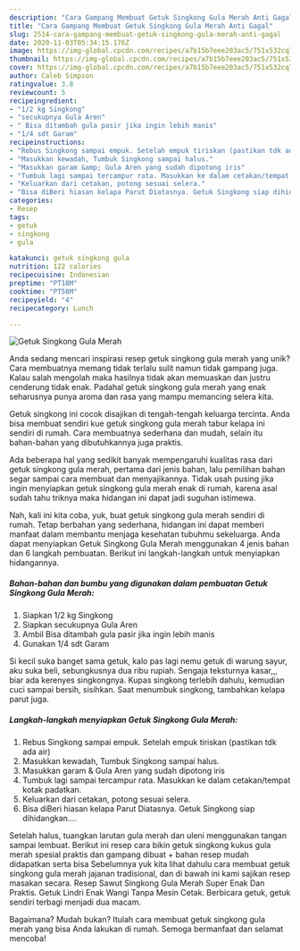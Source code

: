 ```yaml
---
description: "Cara Gampang Membuat Getuk Singkong Gula Merah Anti Gagal"
title: "Cara Gampang Membuat Getuk Singkong Gula Merah Anti Gagal"
slug: 2514-cara-gampang-membuat-getuk-singkong-gula-merah-anti-gagal
date: 2020-11-03T05:34:15.176Z
image: https://img-global.cpcdn.com/recipes/a7b15b7eee203ac5/751x532cq70/getuk-singkong-gula-merah-foto-resep-utama.jpg
thumbnail: https://img-global.cpcdn.com/recipes/a7b15b7eee203ac5/751x532cq70/getuk-singkong-gula-merah-foto-resep-utama.jpg
cover: https://img-global.cpcdn.com/recipes/a7b15b7eee203ac5/751x532cq70/getuk-singkong-gula-merah-foto-resep-utama.jpg
author: Caleb Simpson
ratingvalue: 3.8
reviewcount: 5
recipeingredient:
- "1/2 kg Singkong"
- "secukupnya Gula Aren"
- " Bisa ditambah gula pasir jika ingin lebih manis"
- "1/4 sdt Garam"
recipeinstructions:
- "Rebus Singkong sampai empuk. Setelah empuk tiriskan (pastikan tdk ada air)"
- "Masukkan kewadah, Tumbuk Singkong sampai halus."
- "Masukkan garam &amp; Gula Aren yang sudah dipotong iris"
- "Tumbuk lagi sampai tercampur rata. Masukkan ke dalam cetakan/tempat kotak padatkan."
- "Keluarkan dari cetakan, potong sesuai selera."
- "Bisa diBeri hiasan kelapa Parut Diatasnya. Getuk Singkong siap dihidangkan...."
categories:
- Resep
tags:
- getuk
- singkong
- gula

katakunci: getuk singkong gula 
nutrition: 122 calories
recipecuisine: Indonesian
preptime: "PT18M"
cooktime: "PT58M"
recipeyield: "4"
recipecategory: Lunch

---
```



![Getuk Singkong Gula Merah](https://img-global.cpcdn.com/recipes/a7b15b7eee203ac5/751x532cq70/getuk-singkong-gula-merah-foto-resep-utama.jpg)

Anda sedang mencari inspirasi resep getuk singkong gula merah yang unik? Cara membuatnya memang tidak terlalu sulit namun tidak gampang juga. Kalau salah mengolah maka hasilnya tidak akan memuaskan dan justru cenderung tidak enak. Padahal getuk singkong gula merah yang enak seharusnya punya aroma dan rasa yang mampu memancing selera kita.

Getuk singkong ini cocok disajikan di tengah-tengah keluarga tercinta. Anda bisa membuat sendiri kue getuk singkong gula merah tabur kelapa ini sendiri di rumah. Cara membuatnya sederhana dan mudah, selain itu bahan-bahan yang dibutuhkannya juga praktis.

Ada beberapa hal yang sedikit banyak mempengaruhi kualitas rasa dari getuk singkong gula merah, pertama dari jenis bahan, lalu pemilihan bahan segar sampai cara membuat dan menyajikannya. Tidak usah pusing jika ingin menyiapkan getuk singkong gula merah enak di rumah, karena asal sudah tahu triknya maka hidangan ini dapat jadi suguhan istimewa.


Nah, kali ini kita coba, yuk, buat getuk singkong gula merah sendiri di rumah. Tetap berbahan yang sederhana, hidangan ini dapat memberi manfaat dalam membantu menjaga kesehatan tubuhmu sekeluarga. Anda dapat menyiapkan Getuk Singkong Gula Merah menggunakan 4 jenis bahan dan 6 langkah pembuatan. Berikut ini langkah-langkah untuk menyiapkan hidangannya.

<!--inarticleads1-->

##### Bahan-bahan dan bumbu yang digunakan dalam pembuatan Getuk Singkong Gula Merah:

1. Siapkan 1/2 kg Singkong
1. Siapkan secukupnya Gula Aren
1. Ambil  Bisa ditambah gula pasir jika ingin lebih manis
1. Gunakan 1/4 sdt Garam


Si kecil suka banget sama getuk, kalo pas lagi nemu getuk di warung sayur, aku suka beli, sebungkusnya dua ribu rupiah. Sengaja teksturnya kasar,,, biar ada kerenyes singkongnya. Kupas singkong terlebih dahulu, kemudian cuci sampai bersih, sisihkan. Saat menumbuk singkong, tambahkan kelapa parut juga. 

<!--inarticleads2-->

##### Langkah-langkah menyiapkan Getuk Singkong Gula Merah:

1. Rebus Singkong sampai empuk. Setelah empuk tiriskan (pastikan tdk ada air)
1. Masukkan kewadah, Tumbuk Singkong sampai halus.
1. Masukkan garam &amp; Gula Aren yang sudah dipotong iris
1. Tumbuk lagi sampai tercampur rata. Masukkan ke dalam cetakan/tempat kotak padatkan.
1. Keluarkan dari cetakan, potong sesuai selera.
1. Bisa diBeri hiasan kelapa Parut Diatasnya. Getuk Singkong siap dihidangkan....


Setelah halus, tuangkan larutan gula merah dan uleni menggunakan tangan sampai lembuat. Berikut ini resep cara bikin getuk singkong kukus gula merah spesial praktis dan gampang dibuat + bahan resep mudah didapatkan serta bisa Sebelumnya yuk kita lihat dahulu cara membuat getuk singkong gula merah jajanan tradisional, dan di bawah ini kami sajikan resep masakan secara. Resep Sawut Singkong Gula Merah Super Enak Dan Praktis. Getuk Lindri Enak Wangi Tanpa Mesin Cetak. Berbicara getuk, getuk sendiri terbagi menjadi dua macam. 

Bagaimana? Mudah bukan? Itulah cara membuat getuk singkong gula merah yang bisa Anda lakukan di rumah. Semoga bermanfaat dan selamat mencoba!
